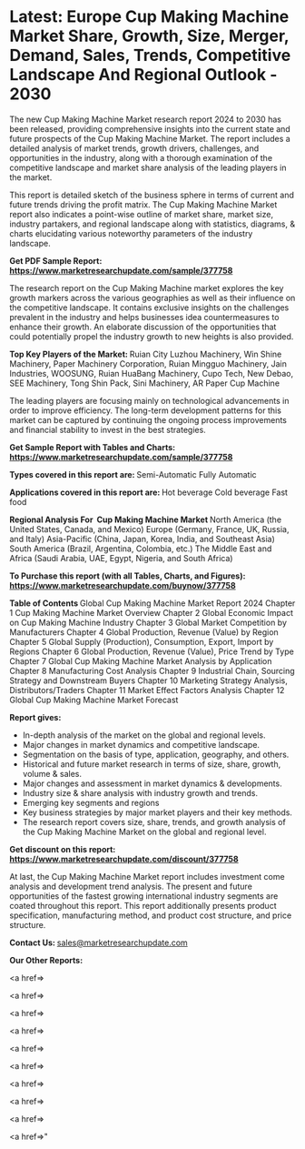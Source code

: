 # Latest: Europe Cup Making Machine Market Share, Growth, Size, Merger, Demand, Sales, Trends, Competitive Landscape And Regional Outlook - 2030

The new Cup Making Machine Market research report 2024 to 2030 has been released, providing comprehensive insights into the current state and future prospects of the Cup Making Machine Market. The report includes a detailed analysis of market trends, growth drivers, challenges, and opportunities in the industry, along with a thorough examination of the competitive landscape and market share analysis of the leading players in the market.

This report is detailed sketch of the business sphere in terms of current and future trends driving the profit matrix. The Cup Making Machine Market report also indicates a point-wise outline of market share, market size, industry partakers, and regional landscape along with statistics, diagrams, &amp; charts elucidating various noteworthy parameters of the industry landscape.

<strong><b>Get PDF Sample Report: <a href=https://www.marketresearchupdate.com/sample/377758>https://www.marketresearchupdate.com/sample/377758</a></b></strong>

The research report on the Cup Making Machine market explores the key growth markers across the various geographies as well as their influence on the competitive landscape. It contains exclusive insights on the challenges prevalent in the industry and helps businesses idea countermeasures to enhance their growth. An elaborate discussion of the opportunities that could potentially propel the industry growth to new heights is also provided.

<strong><b>Top Key Players of the Market:
</b></strong>Ruian City Luzhou Machinery, Win Shine Machinery, Paper Machinery Corporation, Ruian Mingguo Machinery, Jain Industries, WOOSUNG, Ruian HuaBang Machinery, Cupo Tech, New Debao, SEE Machinery, Tong Shin Pack, Sini Machinery, AR Paper Cup Machine<strong><b>
</b></strong>

The leading players are focusing mainly on technological advancements in order to improve efficiency. The long-term development patterns for this market can be captured by continuing the ongoing process improvements and financial stability to invest in the best strategies.

<strong><b>Get Sample Report with Tables and Charts: <a href=https://www.marketresearchupdate.com/sample/377758>https://www.marketresearchupdate.com/sample/377758</a></b></strong>

<strong><b>Types covered in this report are:
</b></strong>Semi-Automatic
Fully Automatic<strong><b>
</b></strong>

<strong><b>Applications covered in this report are:
</b></strong>Hot beverage
Cold beverage
Fast food<strong><b>
</b></strong>

<strong><b>Regional Analysis For  Cup Making Machine Market</b></strong><strong><b>
</b></strong>North America (the United States, Canada, and Mexico)
Europe (Germany, France, UK, Russia, and Italy)
Asia-Pacific (China, Japan, Korea, India, and Southeast Asia)
South America (Brazil, Argentina, Colombia, etc.)
The Middle East and Africa (Saudi Arabia, UAE, Egypt, Nigeria, and South Africa)

<strong><b>To Purchase this report (with all Tables, Charts, and Figures): <a href=https://www.marketresearchupdate.com/buynow/377758>https://www.marketresearchupdate.com/buynow/377758</a></b></strong>

<strong><b>Table of Contents</b></strong><strong><b>
</b></strong>Global Cup Making Machine Market Report 2024
Chapter 1 Cup Making Machine Market Overview
Chapter 2 Global Economic Impact on Cup Making Machine Industry
Chapter 3 Global Market Competition by Manufacturers
Chapter 4 Global Production, Revenue (Value) by Region
Chapter 5 Global Supply (Production), Consumption, Export, Import by Regions
Chapter 6 Global Production, Revenue (Value), Price Trend by Type
Chapter 7 Global Cup Making Machine Market Analysis by Application
Chapter 8 Manufacturing Cost Analysis
Chapter 9 Industrial Chain, Sourcing Strategy and Downstream Buyers
Chapter 10 Marketing Strategy Analysis, Distributors/Traders
Chapter 11 Market Effect Factors Analysis
Chapter 12 Global Cup Making Machine Market Forecast

<strong><b>Report gives:</b></strong>

- In-depth analysis of the market on the global and regional levels.
- Major changes in market dynamics and competitive landscape.
- Segmentation on the basis of type, application, geography, and others.
- Historical and future market research in terms of size, share, growth, volume &amp; sales.
- Major changes and assessment in market dynamics &amp; developments.
- Industry size &amp; share analysis with industry growth and trends.
- Emerging key segments and regions
- Key business strategies by major market players and their key methods.
- The research report covers size, share, trends, and growth analysis of the Cup Making Machine Market on the global and regional level.

<strong><b>Get discount on this report: <a href=https://www.marketresearchupdate.com/discount/377758>https://www.marketresearchupdate.com/discount/377758</a></b></strong>

At last, the Cup Making Machine Market report includes investment come analysis and development trend analysis. The present and future opportunities of the fastest growing international industry segments are coated throughout this report. This report additionally presents product specification, manufacturing method, and product cost structure, and price structure.

<strong><b>Contact Us:
</b></strong>sales@marketresearchupdate.com

<strong>Our Other Reports:</strong>

<a href=></a>

<a href=></a>

<a href=></a>

<a href=></a>

<a href=></a>

<a href=></a>

<a href=></a>

<a href=></a>

<a href=></a>

<a href=></a>"
